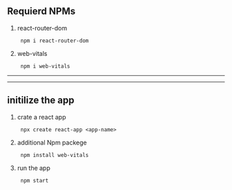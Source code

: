 Requierd NPMs
--

1. react-router-dom

        npm i react-router-dom

2. web-vitals

        npm i web-vitals






------------------
--------------------

initilize the app
--

1. crate a react app

        npx create react-app <app-name>

2. additional Npm packege

        npm install web-vitals

3. run the app 

        npm start

